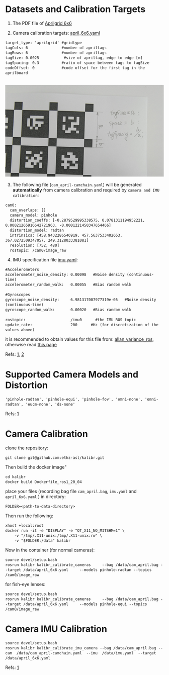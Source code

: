 # Datasets and Calibration Targets

1. The PDF file of [Aprilgrid 6x6](data/april_6x6_80x80cm_A0.pdf)

2. Camera calibration targets: [april_6x6.yaml](data/april_6x6.yaml)
```
target_type: 'aprilgrid' #gridtype
tagCols: 6               #number of apriltags
tagRows: 6               #number of apriltags
tagSize: 0.0025           #size of apriltag, edge to edge [m]
tagSpacing: 0.3          #ratio of space between tags to tagSize
codeOffset: 0            #code offset for the first tag in the aprilboard
```
<br/>


<img src="images/apriltag_size_space.png" />

3. The following file (`cam_april-camchain.yaml`) will be generated **automatically** from camera calibration and required by `camera and IMU calibration`:

```
cam0:
  cam_overlaps: []
  camera_model: pinhole
  distortion_coeffs: [-0.2879529995338575, 0.0781311194952221, 0.00021265916642721963, -0.0001221450347654466]
  distortion_model: radtan
  intrinsics: [458.9432286546919, 457.5637533402653, 367.0272509347057, 249.3128033381081]
  resolution: [752, 480]
  rostopic: /cam0/image_raw
```

4. IMU specification file [imu.yaml](data/imu.yaml):

```
#Accelerometers
accelerometer_noise_density: 0.00098   #Noise density (continuous-time)
accelerometer_random_walk:   0.00055   #Bias random walk

#Gyroscopes
gyroscope_noise_density:     6.981317007977319e-05   #Noise density (continuous-time)
gyroscope_random_walk:       0.00020   #Bias random walk

rostopic:                    /imu0      #the IMU ROS topic
update_rate:                 200      #Hz (for discretization of the values above)
```

it is recommended to obtain values for this file from: [allan_variance_ros](https://github.com/ori-drs/allan_variance_ros), otherwise
read [this page](https://github.com/ethz-asl/kalibr/wiki/IMU-Noise-Model)

Refs: [1](https://github.com/ethz-asl/kalibr/wiki/calibration-targets), [2](https://github.com/ethz-asl/kalibr/wiki/downloads)

# Supported Camera Models and Distortion

```
'pinhole-radtan', 'pinhole-equi', 'pinhole-fov', 'omni-none', 'omni-radtan', 'eucm-none', 'ds-none'
```

Refs: [1](https://github.com/ethz-asl/kalibr/wiki/supported-models)

# Camera Calibration

clone the repository:

```
git clone git@github.com:ethz-asl/kalibr.git
```
Then build the docker image"

```
cd kalibr
docker build Dockerfile_ros1_20_04
```

place your files (recording bag file `cam_april.bag`, `imu.yaml` and `april_6x6.yaml` ) in directory:

```
FOLDER=<path-to-data-directory>
```
Then run the following:
```
xhost +local:root
docker run -it -e "DISPLAY" -e "QT_X11_NO_MITSHM=1" \
    -v "/tmp/.X11-unix:/tmp/.X11-unix:rw" \
    -v "$FOLDER:/data" kalibr
```

Now in the container (for normal cameras):

```
source devel/setup.bash
rosrun kalibr kalibr_calibrate_cameras     --bag /data/cam_april.bag --target /data/april_6x6.yaml     --models pinhole-radtan --topics /cam0/image_raw 
```
for fish-eye lenses:

```
source devel/setup.bash
rosrun kalibr kalibr_calibrate_cameras     --bag /data/cam_april.bag --target /data/april_6x6.yaml     --models pinhole-equi --topics /cam0/image_raw 
```


# Camera IMU Calibration

```
source devel/setup.bash
rosrun kalibr kalibr_calibrate_imu_camera --bag /data/cam_april.bag --cam  /data/cam_april-camchain.yaml  --imu  /data/imu.yaml  --target /data/april_6x6.yaml
```

Refs: [1](https://github.com/ethz-asl/kalibr/wiki/camera-imu-calibration)

